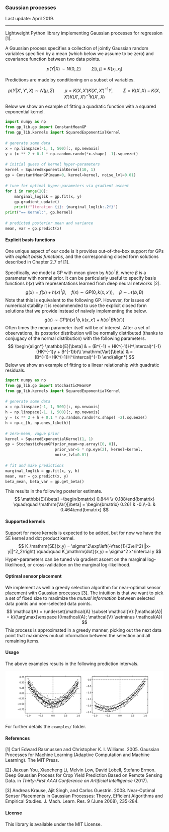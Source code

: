 ### Gaussian processes

Last update: April 2019.

---

Lightweight Python library implementing Gaussian processes for regression [1].

A Gaussian process specifies a collection of jointly Gaussian random variables specified by a mean (which below we assume to be zero) and covariance function between two data points.

$$
p(Y|X) \sim N(0, \Sigma) \quad \quad \Sigma[i,j] = K(x_i, x_j)
$$

Predictions are made by conditioning on a subset of variables.

$$
p(Y|X',Y',X) \sim N(\mu, \Sigma)\quad\quad \mu = K(X,X')K(X',X')^{-1}Y, \quad\quad\Sigma = K(X,X) - K(X,X')K(X',X')^{-1}K(X',X)
$$

Below we show an example of fitting a quadratic function with a squared exponential kernel.

```python
import numpy as np
from gp_lib.gp import ConstantMeanGP
from gp_lib.kernels import SquaredExponentialKernel

# generate some data
x = np.linspace(-1, 1, 500)[:, np.newaxis]
y = (x ** 2 + 0.1 * np.random.randn(*x.shape) -1).squeeze()

# initial guess of kernel hyper-parameters
kernel = SquaredExponentialKernel(10, 1)
gp = ConstantMeanGP(mean=0, kernel=kernel, noise_lvl=0.01)

# tune for optimal hyper-parameters via gradient ascent
for i in range(20):
    marginal_loglik = gp.fit(x, y)
    gp.gradient_update()
    print(f"Iteration {i}: {marginal_loglik:.2f}")
print("== Kernel:", gp.kernel)

# predicted posterior mean and variance
mean, var = gp.predict(x)
```

#### Explicit basis functions

One unique aspect of our code is it provides out-of-the-box support for GPs with *explicit basis functions*, and the corresponding closed form solutions described in Chapter 2.7 of [1]. 

Specifically, we model a GP with mean given by $h(x)^\intercal\beta$, where $\beta$ is a parameter with normal prior. It can be particularly useful to specify basis functions $h(x)$ with representations learned from deep neural networks [2].
$$
g(x) = f(x) + h(x)^\intercal\beta, \quad f(x) \sim GP(0, k(x,x')), \quad \beta\sim \mathcal{N}(b,B)
$$
Note that this is equivalent to the following GP. However, for issues of numerical stability it is recommended to use the explicit closed form solutions that we provide instead of naively implementing the below.
$$
g(x) \sim GP(h(x)^\intercal b, k(x,x') + h(x)^\intercal B h(x'))
$$
Often times the mean parameter itself will be of interest. After a set of observations, its posterior distribution will be normally distributed (thanks to conjugacy of the normal distribution) with the following parameters.
$$
\begin{align*}
\mathbb{E}[\beta] & = (B^{-1} + HK^{-1}H^\intercal)^{-1}(HK^{-1}y + B^{-1}b)\\
\mathrm{Var}[\beta] & = (B^{-1}+HK^{-1}H^\intercal)^{-1}
\end{align*}
$$
Below we show an example of fitting to a linear relationship with quadratic residuals.

```python
import numpy as np
from gp_lib.gp import StochasticMeanGP
from gp_lib.kernels import SquaredExponentialKernel

# generate some data
x = np.linspace(-1, 1, 500)[:, np.newaxis]
h = np.linspace(-1, 1, 500)[:, np.newaxis]
y = (x ** 2 + h + 0.1 * np.random.randn(*x.shape) -2).squeeze()
h = np.c_[h, np.ones_like(h)]

# zero-mean, vague prior 
kernel = SquaredExponentialKernel(1, 1)
gp = StochasticMeanGP(prior_mean=np.array([0, 0]), 
                      prior_var=5 * np.eye(2), kernel=kernel, 
                      noise_lvl=0.01)

# fit and make predictions
marginal_loglik = gp.fit(x, y, h)
mean, var = gp.predict(x, y)
beta_mean, beta_var = gp.get_beta()
```

This results in the following posterior estimate.
$$
\mathbb{E}[\beta] =\begin{bmatrix} 0.844 \\-0.188\end{bmatrix}
\quad\quad 
\mathrm{Var}[\beta] = \begin{bmatrix} 0.261 & -0.\\-0. &     0.464\end{bmatrix}
$$

#### Supported kernels

Support for more kernels is expected to be added, but for now we have the SE kernel and dot product kernel.
$$
K_\mathrm{SE}(x,y) = \sigma^2\exp\left(-\frac{1}{2\ell^2}||x-y||^2_2\right) \quad\quad K_\mathrm{dot}(x,y) = \sigma^2 x^\intercal y
$$
Hyper-parameters can be tuned via gradient ascent on the marginal log-likelihood, or cross-validation on the marginal log-likelihood.

#### Optimal sensor placement

We implement as well a greedy selection algorithm for near-optimal sensor placement with Gaussian processes [3]. The intuition is that we want to pick a set of fixed size to maximize the *mutual information* between selected data points and non-selected data points.
$$
\mathcal{A} = \underset{\mathcal{A} \subset \mathcal{V}:|\mathcal{A}| = k}{\arg\max}\enspace I(\mathcal{A}; \mathcal{V} \setminus \mathcal{A})
$$
This process is approximated in a greedy manner, picking out the next data point that maximizes mutual information between the selection and all remaining items.

#### Usage

The above examples results in the following prediction intervals.

![ex_model](examples/ex.png)

For further details the `examples/` folder.

#### References

[1] Carl Edward Rasmussen and Christopher K. I. Williams. 2005. Gaussian Processes for Machine Learning (Adaptive Computation and Machine Learning). The MIT Press.

[2] Jiaxuan You, Xiaocheng Li, Melvin Low, David Lobell, Stefano Ermon. Deep Gaussian Process for Crop Yield Prediction Based on Remote Sensing Data. in *Thirty-First AAAI Conference on Artificial Intelligence* (2017).

[3] Andreas Krause, Ajit Singh, and Carlos Guestrin. 2008. Near-Optimal Sensor Placements in Gaussian Processes: Theory, Efficient Algorithms and Empirical Studies. J. Mach. Learn. Res. 9 (June 2008), 235-284.

#### License

This library is available under the MIT License.
